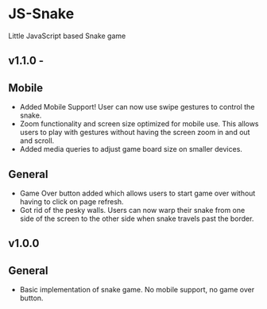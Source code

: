 # JS-Snake

Little JavaScript based Snake game

## v1.1.0 -

## Mobile

- Added Mobile Support! User can now use swipe gestures to control the snake.
- Zoom functionality and screen size optimized for mobile use. This allows users to play with gestures without having the screen zoom in and out and scroll.
- Added media queries to adjust game board size on smaller devices.

## General

- Game Over button added which allows users to start game over without having to click on page refresh.
- Got rid of the pesky walls. Users can now warp their snake from one side of the screen to the other side when snake travels past the border.

## v1.0.0

## General

- Basic implementation of snake game. No mobile support, no game over button.
